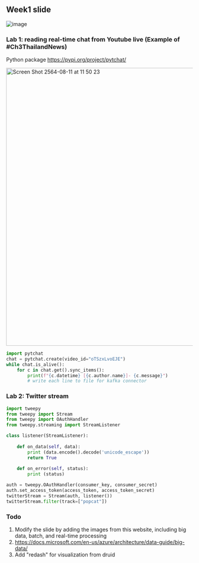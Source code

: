 ## Week1 slide

![image](https://user-images.githubusercontent.com/69342162/171875698-48b20d55-e6ea-4f7b-a987-df779031dc0f.png)


### Lab 1: reading real-time chat from Youtube live (Example of #Ch3ThailandNews)

Python package https://pypi.org/project/pytchat/

<img width="751" alt="Screen Shot 2564-08-11 at 11 50 23" src="https://user-images.githubusercontent.com/69342162/128971375-c60b39a2-0887-40ed-ae19-674cab440160.png">

```python
import pytchat
chat = pytchat.create(video_id="oTSzxLvoEJE")
while chat.is_alive():
    for c in chat.get().sync_items():
        print(f"{c.datetime} [{c.author.name}]- {c.message}")
        # write each line to file for kafka connector
```

### Lab 2: Twitter stream

``` python
import tweepy
from tweepy import Stream
from tweepy import OAuthHandler
from tweepy.streaming import StreamListener

class listener(StreamListener):
    
    def on_data(self, data):
      	print (data.encode().decode('unicode_escape'))
      	return True
    
    def on_error(self, status):
        print (status)

auth = tweepy.OAuthHandler(consumer_key, consumer_secret)
auth.set_access_token(access_token, access_token_secret)
twitterStream = Stream(auth, listener())
twitterStream.filter(track=["popcat"])
```
### Todo
1. Modify the slide by adding the images from this website, including big data, batch, and real-time processing
2. https://docs.microsoft.com/en-us/azure/architecture/data-guide/big-data/
3. Add "redash" for visualization from druid
